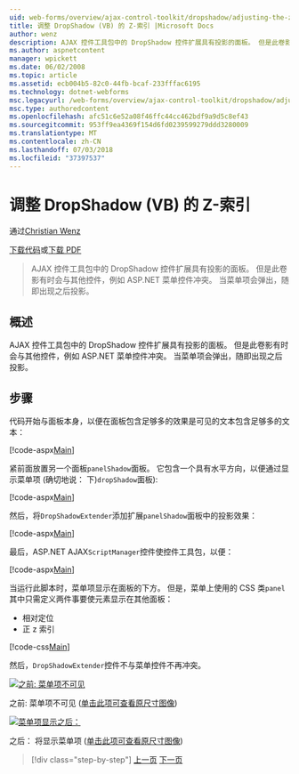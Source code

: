 ```yaml
---
uid: web-forms/overview/ajax-control-toolkit/dropshadow/adjusting-the-z-index-of-a-dropshadow-vb
title: 调整 DropShadow (VB) 的 Z-索引 |Microsoft Docs
author: wenz
description: AJAX 控件工具包中的 DropShadow 控件扩展具有投影的面板。 但是此卷影有时会与其他控件中，已为冲突...
ms.author: aspnetcontent
manager: wpickett
ms.date: 06/02/2008
ms.topic: article
ms.assetid: ecb004b5-82c0-44fb-bcaf-233fffac6195
ms.technology: dotnet-webforms
msc.legacyurl: /web-forms/overview/ajax-control-toolkit/dropshadow/adjusting-the-z-index-of-a-dropshadow-vb
msc.type: authoredcontent
ms.openlocfilehash: afc51c6e52a08f46ffc44cc462bdf9a9d5c8ef43
ms.sourcegitcommit: 953ff9ea4369f154d6fd0239599279ddd3280009
ms.translationtype: MT
ms.contentlocale: zh-CN
ms.lasthandoff: 07/03/2018
ms.locfileid: "37397537"
---
```

<a name="adjusting-the-z-index-of-a-dropshadow-vb"></a>调整 DropShadow (VB) 的 Z-索引
====================
通过[Christian Wenz](https://github.com/wenz)

[下载代码](http://download.microsoft.com/download/5/1/6/51652a81-500b-4f6b-88d3-617103e7941e/DropShadow1.vb.zip)或[下载 PDF](http://download.microsoft.com/download/b/6/a/b6ae89ee-df69-4c87-9bfb-ad1eb2b23373/dropshadow1VB.pdf)

> AJAX 控件工具包中的 DropShadow 控件扩展具有投影的面板。 但是此卷影有时会与其他控件，例如 ASP.NET 菜单控件冲突。 当菜单项会弹出，随即出现之后投影。


## <a name="overview"></a>概述

AJAX 控件工具包中的 DropShadow 控件扩展具有投影的面板。 但是此卷影有时会与其他控件，例如 ASP.NET 菜单控件冲突。 当菜单项会弹出，随即出现之后投影。

## <a name="steps"></a>步骤

代码开始与面板本身，以便在面板包含足够多的效果是可见的文本包含足够多的文本：

[!code-aspx[Main](adjusting-the-z-index-of-a-dropshadow-vb/samples/sample1.aspx)]

紧前面放置另一个面板`panelShadow`面板。 它包含一个具有水平方向，以便通过显示菜单项 (确切地说： 下)`dropShadow`面板):

[!code-aspx[Main](adjusting-the-z-index-of-a-dropshadow-vb/samples/sample2.aspx)]

然后，将`DropShadowExtender`添加扩展`panelShadow`面板中的投影效果：

[!code-aspx[Main](adjusting-the-z-index-of-a-dropshadow-vb/samples/sample3.aspx)]

最后，ASP.NET AJAX`ScriptManager`控件使控件工具包，以便：

[!code-aspx[Main](adjusting-the-z-index-of-a-dropshadow-vb/samples/sample4.aspx)]

当运行此脚本时，菜单项显示在面板的下方。 但是，菜单上使用的 CSS 类`panel`其中只需定义两件事要使元素显示在其他面板：

- 相对定位
- 正 z 索引

[!code-css[Main](adjusting-the-z-index-of-a-dropshadow-vb/samples/sample5.css)]

然后，`DropShadowExtender`控件不与菜单控件不再冲突。


[![之前: 菜单项不可见](adjusting-the-z-index-of-a-dropshadow-vb/_static/image2.png)](adjusting-the-z-index-of-a-dropshadow-vb/_static/image1.png)

之前: 菜单项不可见 ([单击此项可查看原尺寸图像](adjusting-the-z-index-of-a-dropshadow-vb/_static/image3.png))


[![菜单项显示之后：](adjusting-the-z-index-of-a-dropshadow-vb/_static/image5.png)](adjusting-the-z-index-of-a-dropshadow-vb/_static/image4.png)

之后： 将显示菜单项 ([单击此项可查看原尺寸图像](adjusting-the-z-index-of-a-dropshadow-vb/_static/image6.png))

> [!div class="step-by-step"]
> [上一页](manipulating-dropshadow-properties-from-client-code-cs.md)
> [下一页](manipulating-dropshadow-properties-from-client-code-vb.md)
